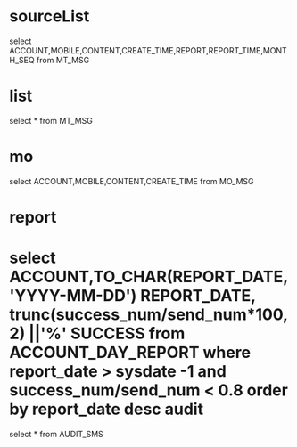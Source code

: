 sourceList
===
select ACCOUNT,MOBILE,CONTENT,CREATE_TIME,REPORT,REPORT_TIME,MONTH_SEQ from MT_MSG

list
===
select * from MT_MSG

mo
===
select ACCOUNT,MOBILE,CONTENT,CREATE_TIME from MO_MSG

report
===
select ACCOUNT,TO_CHAR(REPORT_DATE, 'YYYY-MM-DD') REPORT_DATE, trunc(success_num/send_num*100, 2) ||'%' SUCCESS from ACCOUNT_DAY_REPORT where report_date > sysdate -1 and success_num/send_num < 0.8 order by report_date desc
audit
===
select * from AUDIT_SMS